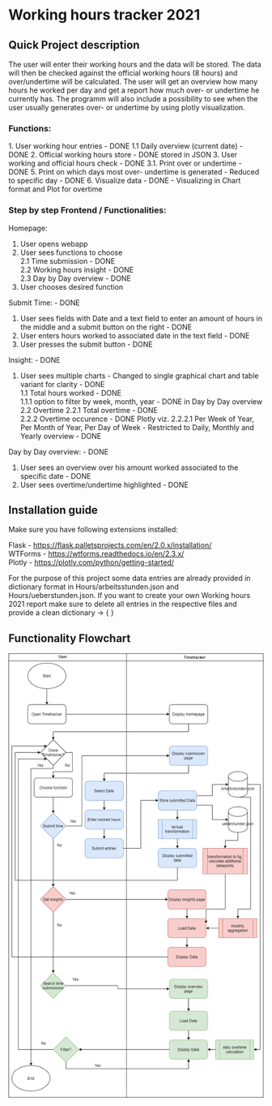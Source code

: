 <h1>Working hours tracker 2021</h1>

<h2>Quick Project description</h2>
The user will enter their working hours and the data will be stored. The data will then be checked against the official working hours (8 hours) and over/undertime will be calculated. The user will get an overview how many hours he worked per day and get a report how much over- or undertime he currently has.
The programm will also include a possibility to see when the user usually generates over- or undertime by using plotly visualization.

<h3>Functions: </h3> 
1. User working hour entries  - DONE  
    1.1 Daily overview (current date)   - DONE
2. Official working hours store  - DONE stored in JSON   
3. User working and official hours check  - DONE  
    3.1. Print over or undertime - DONE  
5. Print on which days most over- undertime is generated  - Reduced to specific day - DONE  
6. Visualize data - DONE - Visualizing in Chart format and Plot for overtime

<h3>Step by step Frontend / Functionalities:</h3>

Homepage:
1. User opens webapp
2. User sees functions to choose  
   2.1 Time submission - DONE  
   2.2 Working hours insight - DONE  
   2.3 Day by Day overview - DONE  
3. User chooses desired function   

Submit Time: - DONE  
1. User sees fields with Date and a text field to enter an amount of hours in the middle and a submit button on the right   - DONE  
2. User enters hours worked to associated date in the text field   - DONE  
3. User presses the submit button  - DONE  

Insight: - DONE  
1. User sees multiple charts  - Changed to single graphical chart and table variant for clarity - DONE     
    1.1 Total hours worked - DONE    
      1.1.1 option to filter by week, month, year - DONE in Day by Day overview   
    2.2 Overtime
        2.2.1 Total overtime - DONE    
            2.2.2 Overtime occurence  - DONE Plotly viz.
            2.2.2.1 Per Week of Year, Per Month of Year, Per Day of Week - Restricted to Daily, Monthly and Yearly overview - DONE


Day by Day overview: - DONE
1. User sees an overview over his amount worked associated to the specific date - DONE
2. User sees overtime/undertime highlighted - DONE

<h2> Installation guide  </h2>
Make sure you have following extensions installed:  

Flask  - https://flask.palletsprojects.com/en/2.0.x/installation/  
WTForms  - https://wtforms.readthedocs.io/en/2.3.x/  
Plotly  - https://plotly.com/python/getting-started/

For the purpose of this project some data entries are already provided in dictionary format in Hours/arbeitsstunden.json 
and Hours/ueberstunden.json. If you want to create your own Working hours 2021 report make sure to delete all entries in the respective files and provide a clean dictionary -> { }

<h2>Functionality Flowchart</h2>

![Flowchart](Hours/static/Images/Flowchart_Timetracker_Project.png)


